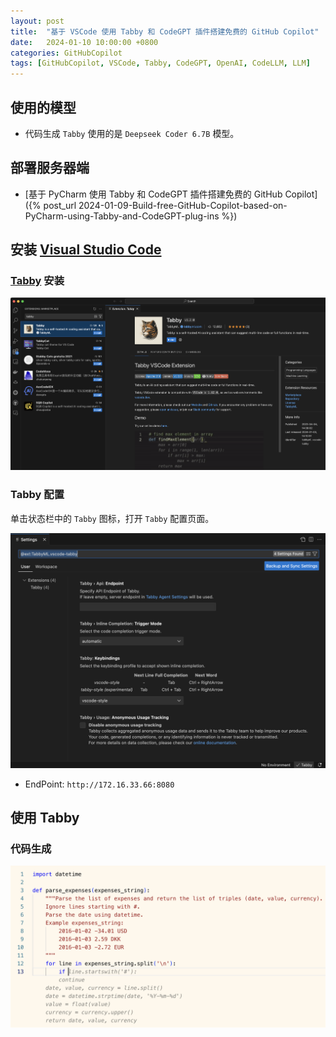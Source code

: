 ```yaml
---
layout: post
title:  "基于 VSCode 使用 Tabby 和 CodeGPT 插件搭建免费的 GitHub Copilot"
date:   2024-01-10 10:00:00 +0800
categories: GitHubCopilot
tags: [GitHubCopilot, VSCode, Tabby, CodeGPT, OpenAI, CodeLLM, LLM]
---
```


## 使用的模型
- 代码生成 `Tabby` 使用的是 `Deepseek Coder 6.7B` 模型。

## 部署服务器端
- [基于 PyCharm 使用 Tabby 和 CodeGPT  插件搭建免费的 GitHub Copilot]({% post_url 2024-01-09-Build-free-GitHub-Copilot-based-on-PyCharm-using-Tabby-and-CodeGPT-plug-ins %})

## 安装 [Visual Studio Code](https://tabby.tabbyml.com/docs/extensions/installation/vscode)

### [Tabby](https://marketplace.visualstudio.com/items?itemName=TabbyML.vscode-tabby) 安装
![](/images/2024/Tabby/VSCode-Tabby-Install.png)

### Tabby 配置

单击状态栏中的 `Tabby` 图标，打开 `Tabby` 配置页面。

![](/images/2024/Tabby/VSCode-Tabby-Settings.png)

- EndPoint: `http://172.16.33.66:8080`

## 使用 Tabby
### 代码生成
![](/images/2024/Tabby/Write-Code.png)
